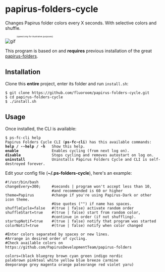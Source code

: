 # papirus-folders-cycle
Changes Papirus folder colors every X seconds. With selective colors and shuffle.

![gif](https://i.imgur.com/tgKTgNe.gif) <sup><sup><sup><sup>(speed only for illustrative purposes)</sup></sup></sup></sup>

This program is based on and **requires** previous installation of the great [papirus-folders](https://github.com/PapirusDevelopmentTeam/papirus-folders).
## Installation
Clone this **entire** project, enter its folder and run `install.sh`:
<pre><code>$ git clone https://github.com/fluoroom/papirus-folders-cycle.git
$ cd papirus-folders-cycle
$ ./install.sh</code></pre>
## Usage
Once installed, the CLI is available:
<pre><code>$ ps-fc-cli help
Papirus Folders Cycle CLI (<b>ps-fc-cli</b>) has this available commands:
<b>help / --help / -h</b>   Show this help.
<b>enable</b>               Enables cycling (from next log on).
<b>disable</b>              Stops cycling and removes autostart on log on.
<b>uninstall</b>            Uninstalls Papirus Folders Cycle and CLI is self-destroyed forever.</code></pre>
Edit your config file (**~/.ps-folders-cycle**), here's an example:
<pre><code>#!/usr/bin/bash
changeEvery=300;     #seconds | program won't accept less than 10,
                     #and recommended is 60 or higher
theme=Papirus        #change if you're using Papirus-Dark or other icon theme.
                     #Use quotes ("") if name has spaces.
shuffleCycle=false   #(true | false) activate random order
shuffleStart=true    #(true | false) start from random color,
                     #continue in order (if not shuffling).
startupNotif=true    #(true | false) notify that program was started
colorNotif=true      #(true | false) notify when color changed

#Enter colors separated by spaces or new lines.
#Arrange in desired order of cycling.
#Check available colors on https://github.com/PapirusDevelopmentTeam/papirus-folders

colors=(black bluegrey brown cyan green indigo nordic
palebrown pinkteal white yellow blue breeze carmine
deeporange grey magenta orange paleorange red violet yaru)</code></pre>
